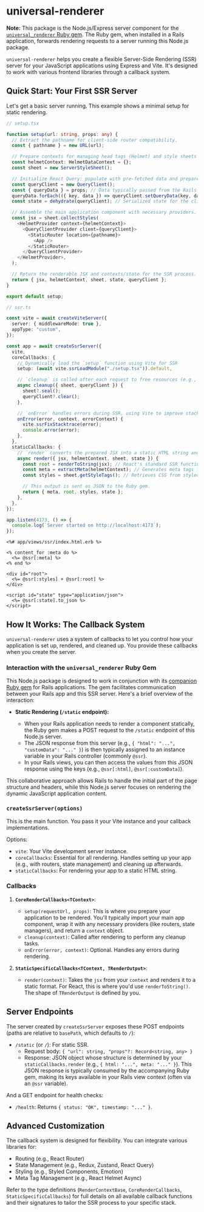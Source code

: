 # universal-renderer

**Note:** This package is the Node.js/Express server component for the [`universal_renderer` Ruby gem](https://github.com/thaske/universal_renderer). The Ruby gem, when installed in a Rails application, forwards rendering requests to a server running this Node.js package.

`universal-renderer` helps you create a flexible Server-Side Rendering (SSR) server for your JavaScript applications using Express and Vite. It's designed to work with various frontend libraries through a callback system.

## Quick Start: Your First SSR Server

Let's get a basic server running. This example shows a minimal setup for static rendering.

```ts + jsx
// setup.tsx

function setup(url: string, props: any) {
  // Extract the pathname for client-side router compatibility.
  const { pathname } = new URL(url);

  // Prepare contexts for managing head tags (Helmet) and style sheets (styled-components).
  const helmetContext: HelmetDataContext = {};
  const sheet = new ServerStyleSheet();

  // Initialize React Query: populate with pre-fetched data and prepare for client-side hydration.
  const queryClient = new QueryClient();
  const { queryData } = props; // Data typically passed from the Rails side.
  queryData.forEach(({ key, data }) => queryClient.setQueryData(key, data));
  const state = dehydrate(queryClient); // Serialized state for the client.

  // Assemble the main application component with necessary providers.
  const jsx = sheet.collectStyles(
    <HelmetProvider context={helmetContext}>
      <QueryClientProvider client={queryClient}>
        <StaticRouter location={pathname}>
          <App />
        </StaticRouter>
      </QueryClientProvider>
    </HelmetProvider>,
  );

  // Return the renderable JSX and contexts/state for the SSR process.
  return { jsx, helmetContext, sheet, state, queryClient };
}

export default setup;
```

```typescript
// ssr.ts

const vite = await createViteServer({
  server: { middlewareMode: true },
  appType: "custom",
});

const app = await createSsrServer({
  vite,
  coreCallbacks: {
    // Dynamically load the `setup` function using Vite for SSR
    setup: (await vite.ssrLoadModule("./setup.tsx")).default,

    // `cleanup` is called after each request to free resources (e.g., seal style sheets, clear query cache).
    async cleanup({ sheet, queryClient }) {
      sheet?.seal();
      queryClient?.clear();
    },

    // `onError` handles errors during SSR, using Vite to improve stack traces.
    onError(error, context, errorContext) {
      vite.ssrFixStacktrace(error);
      console.error(error);
    },
  },
  staticCallbacks: {
    // `render` converts the prepared JSX into a static HTML string and extracts related assets.
    async render({ jsx, helmetContext, sheet, state }) {
      const root = renderToString(jsx); // React's standard SSR function.
      const meta = extractMeta(helmetContext); // Generates meta tags from Helmet context.
      const styles = sheet.getStyleTags(); // Retrieves CSS from styled-components.

      // This output is sent as JSON to the Ruby gem.
      return { meta, root, styles, state };
    },
  },
});

app.listen(4173, () => {
  console.log(`Server started on http://localhost:4173`);
});
```

```erb + html
<%# app/views/ssr/index.html.erb %>

<% content_for :meta do %>
  <%= @ssr[:meta] %>
<% end %>

<div id="root">
  <%= @ssr[:styles] + @ssr[:root] %>
</div>

<script id="state" type="application/json">
  <%= @ssr[:state].to_json %>
</script>
```

## How It Works: The Callback System

`universal-renderer` uses a system of callbacks to let you control how your application is set up, rendered, and cleaned up. You provide these callbacks when you create the server.

### Interaction with the `universal_renderer` Ruby Gem

This Node.js package is designed to work in conjunction with its [companion Ruby gem](https://github.com/thaske/universal_renderer) for Rails applications. The gem facilitates communication between your Rails app and this SSR server. Here's a brief overview of the interaction:

- **Static Rendering (`/static` endpoint):**

  - When your Rails application needs to render a component statically, the Ruby gem makes a POST request to the `/static` endpoint of this Node.js server.
  - The JSON response from this server (e.g., `{ "html": "...", "customData": "..." }`) is then typically assigned to an instance variable in your Rails controller (commonly `@ssr`).
  - In your Rails views, you can then access the values from this JSON response using the keys (e.g., `@ssr[:html]`, `@ssr[:customData]`).

This collaborative approach allows Rails to handle the initial part of the page structure and headers, while this Node.js server focuses on rendering the dynamic JavaScript application content.

### `createSsrServer(options)`

This is the main function. You pass it your Vite instance and your callback implementations.

Options:

- `vite`: Your Vite development server instance.
- `coreCallbacks`: Essential for all rendering. Handles setting up your app (e.g., with routers, state management) and cleaning up afterwards.
- `staticCallbacks`: For rendering your app to a static HTML string.

### Callbacks

1.  **`CoreRenderCallbacks<TContext>`**:

    - `setup(requestUrl, props)`: This is where you prepare your application to be rendered. You'll typically import your main app component, wrap it with any necessary providers (like routers, state managers), and return a `context` object.
    - `cleanup(context)`: Called after rendering to perform any cleanup tasks.
    - `onError(error, context)`: Optional. Handles any errors during rendering.

2.  **`StaticSpecificCallbacks<TContext, TRenderOutput>`**:

    - `render(context)`: Takes the `jsx` from your `context` and renders it to a static format. For React, this is where you'd use `renderToString()`. The shape of `TRenderOutput` is defined by you.

## Server Endpoints

The server created by `createSsrServer` exposes these POST endpoints (paths are relative to `basePath`, which defaults to `/`):

- `/static` (or `/`): For static SSR.
  - Request body: `{ "url": string, "props"?: Record<string, any> }`
  - Response: JSON object whose structure is determined by your `staticCallbacks.render` (e.g., `{ html: "...", meta: "..." }`). This JSON response is typically consumed by the accompanying Ruby gem, making its keys available in your Rails view context (often via an `@ssr` variable).

And a GET endpoint for health checks:

- `/health`: Returns `{ status: "OK", timestamp: "..." }`.

## Advanced Customization

The callback system is designed for flexibility. You can integrate various libraries for:

- Routing (e.g., React Router)
- State Management (e.g., Redux, Zustand, React Query)
- Styling (e.g., Styled Components, Emotion)
- Meta Tag Management (e.g., React Helmet Async)

Refer to the type definitions (`RenderContextBase`, `CoreRenderCallbacks`, `StaticSpecificCallbacks`) for full details on all available callback functions and their signatures to tailor the SSR process to your specific stack.
